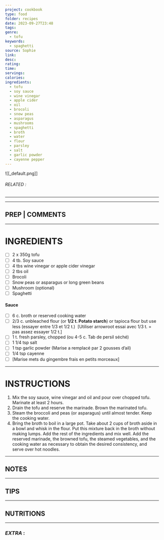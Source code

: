 ```yaml
---
project: cookbook
type: food
folder: recipes
date: 2023-09-27T23:48
tags: 
genre:
  - tofu
keywords:
  - spaghetti
source: Sophie
link: 
desc: 
rating: 
time: 
servings: 
calories: 
ingredients:
  - tofu
  - soy sauce
  - wine vinegar
  - apple cider
  - oil
  - brocoli
  - snow peas
  - asparagus
  - mushrooms
  - spaghetti
  - broth
  - water
  - flour
  - parsley
  - salt
  - garlic powder
  - cayenne pepper
---
```


![[_default.png]]
###### *RELATED* : 
---


---
## PREP | COMMENTS



---
# INGREDIENTS

- [ ] 2 x 350g tofu
- [ ] 4 tb. Soy sauce
- [ ] 4 tbs wine vinegar or apple cider vinegar 
- [ ] 2 tbs oil
- [ ] Brocoli 
- [ ] Snow peas or asparagus or long green beans
- [ ] Mushroom (optional)
- [ ] Spaghetti

#### Sauce

- [ ] 6 c. broth or reserved cooking water
- [ ] 2/3 c. unbleached flour (or **1/2 t. Potato starch**) or tapioca flour but use less (essayer entre 1/3 et 1/2 t.)  [Utiliser arrowroot essai avec 1/3 t. = pas assez essayer 1/2 t.]
- [ ] 1 t. fresh parsley, chopped (ou 4-5 c. Tab de persil séché)
- [ ] 1 1/4 tsp salt
- [ ] 1 tsp garlic powder (Marise a remplacé par 2 gousses d’ail)
- [ ] 1/4 tsp cayenne
- [ ] [Marise mets du gingembre frais en petits morceaux]

---
# INSTRUCTIONS

1. Mix the soy sauce, wine vinegar and oil and pour over chopped tofu. Marinate at least 2 hours.
2. Drain the tofu and reserve the marinade. Brown the marinated tofu. 
3. Steam the broccoli and peas (or asparagus) until almost tender. Keep the cooking water. 
4. Bring the broth to boil in a large pot. Take about 2 cups of broth aside in a bowl and whisk in the flour. Put this mixture back in the broth without making lumps. Add the rest of the ingredients and mix well. Add the reserved marinade, the browned tofu, the steamed vegetables, and the cooking water as necessary to obtain the desired consistency, and serve over hot noodles.

---
## NOTES



---
## TIPS



---
## NUTRITIONS



---
### *EXTRA* :



